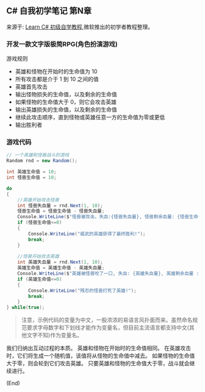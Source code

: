## C# 自我初学笔记 第N章  

来源于: [Learn C# 初级自学教程](https://learn.microsoft.com/zh-cn/training/modules/csharp-do-while/3-challenge),微软推出的初学者教程整理。



### 开发一款文字版极简RPG(角色扮演游戏)


游戏规则

- 英雄和怪物在开始时的生命值为 10
- 所有攻击都是介于 1 到 10 之间的值
- 英雄首先攻击
- 输出怪物损失的生命值，以及剩余的生命值
- 如果怪物的生命值大于 0，则它会攻击英雄
- 输出英雄损失的生命值，以及剩余的生命值
- 继续此攻击顺序，直到怪物或英雄任意一方的生命值为零或更低
- 输出胜利者


### 游戏代码

```c#
// 一个英雄和怪兽战斗的游戏
Random rnd = new Random();

int 英雄生命值 = 10;
int 怪兽生命值 = 10;

do
{
    //英雄开始攻击怪兽
    int 怪兽失血量 = rnd.Next(1, 10);
    怪兽生命值 = 怪兽生命值 - 怪兽失血量;
    Console.WriteLine($"怪兽被攻击，失血:{怪兽失血量}, 怪兽剩余血量: {怪兽生命值}");
    if (怪兽生命值<=0)
    {
        Console.WriteLine("威武的英雄获得了最终胜利!");
        break;
    }
    
    //怪兽开始攻击英雄
    int 英雄失血量 = rnd.Next(1, 10);
    英雄生命值 = 英雄生命值 - 英雄失血量;
    Console.WriteLine($"英雄被怪兽咬了一口, 失血: {英雄失血量}, 英雄剩余血量 :{英雄生命值}");
    if (英雄生命值<=0)
    {
        Console.WriteLine("残忍的怪兽打死了英雄!");
        break;
    } 
} while(true);
```
>注意，示例代码的变量为中文，一股浓浓的易语言风扑面而来。虽然命名规范要求字母数字和下划线才能作为变量名，但目前主流语言都支持中文(其他文字不知)作为变量名。

我们归纳出互动过程的本质。 英雄和怪物在开始时的生命值相同。 在英雄攻击时，它们将生成一个随机值，该值将从怪物的生命值中减去。 如果怪物的生命值大于零，则会轮到它们攻击英雄。 只要英雄和怪物的生命值大于零，战斗就会继续进行。

(End)
